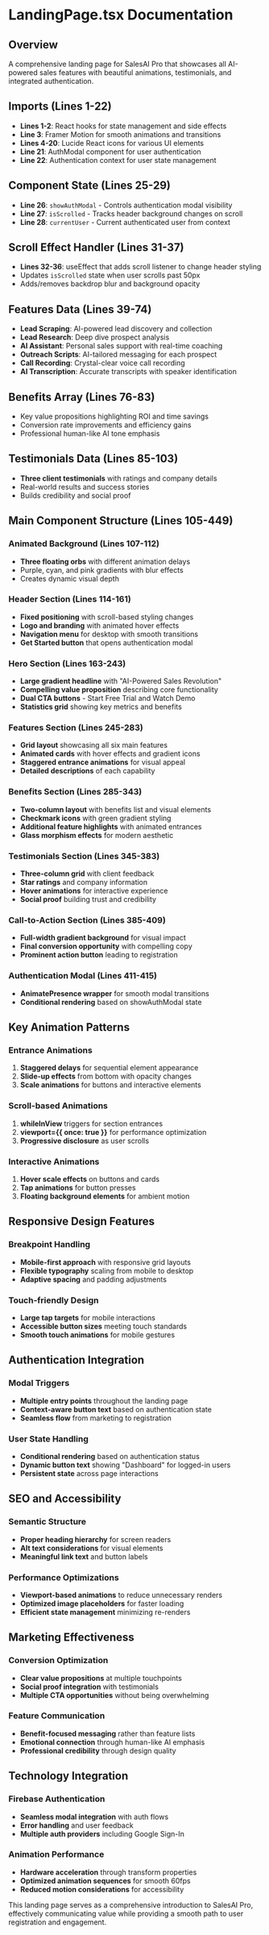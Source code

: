 # LandingPage.tsx Documentation

## Overview
A comprehensive landing page for SalesAI Pro that showcases all AI-powered sales features with beautiful animations, testimonials, and integrated authentication.

## Imports (Lines 1-22)
- **Lines 1-2**: React hooks for state management and side effects
- **Line 3**: Framer Motion for smooth animations and transitions
- **Lines 4-20**: Lucide React icons for various UI elements
- **Line 21**: AuthModal component for user authentication
- **Line 22**: Authentication context for user state management

## Component State (Lines 25-29)
- **Line 26**: `showAuthModal` - Controls authentication modal visibility
- **Line 27**: `isScrolled` - Tracks header background changes on scroll
- **Line 28**: `currentUser` - Current authenticated user from context

## Scroll Effect Handler (Lines 31-37)
- **Lines 32-36**: useEffect that adds scroll listener to change header styling
- Updates `isScrolled` state when user scrolls past 50px
- Adds/removes backdrop blur and background opacity

## Features Data (Lines 39-74)
- **Lead Scraping**: AI-powered lead discovery and collection
- **Lead Research**: Deep dive prospect analysis
- **AI Assistant**: Personal sales support with real-time coaching
- **Outreach Scripts**: AI-tailored messaging for each prospect
- **Call Recording**: Crystal-clear voice call recording
- **AI Transcription**: Accurate transcripts with speaker identification

## Benefits Array (Lines 76-83)
- Key value propositions highlighting ROI and time savings
- Conversion rate improvements and efficiency gains
- Professional human-like AI tone emphasis

## Testimonials Data (Lines 85-103)
- **Three client testimonials** with ratings and company details
- Real-world results and success stories
- Builds credibility and social proof

## Main Component Structure (Lines 105-449)

### Animated Background (Lines 107-112)
- **Three floating orbs** with different animation delays
- Purple, cyan, and pink gradients with blur effects
- Creates dynamic visual depth

### Header Section (Lines 114-161)
- **Fixed positioning** with scroll-based styling changes
- **Logo and branding** with animated hover effects
- **Navigation menu** for desktop with smooth transitions
- **Get Started button** that opens authentication modal

### Hero Section (Lines 163-243)
- **Large gradient headline** with "AI-Powered Sales Revolution"
- **Compelling value proposition** describing core functionality
- **Dual CTA buttons** - Start Free Trial and Watch Demo
- **Statistics grid** showing key metrics and benefits

### Features Section (Lines 245-283)
- **Grid layout** showcasing all six main features
- **Animated cards** with hover effects and gradient icons
- **Staggered entrance animations** for visual appeal
- **Detailed descriptions** of each capability

### Benefits Section (Lines 285-343)
- **Two-column layout** with benefits list and visual elements
- **Checkmark icons** with green gradient styling
- **Additional feature highlights** with animated entrances
- **Glass morphism effects** for modern aesthetic

### Testimonials Section (Lines 345-383)
- **Three-column grid** with client feedback
- **Star ratings** and company information
- **Hover animations** for interactive experience
- **Social proof** building trust and credibility

### Call-to-Action Section (Lines 385-409)
- **Full-width gradient background** for visual impact
- **Final conversion opportunity** with compelling copy
- **Prominent action button** leading to registration

### Authentication Modal (Lines 411-415)
- **AnimatePresence wrapper** for smooth modal transitions
- **Conditional rendering** based on showAuthModal state

## Key Animation Patterns

### Entrance Animations
1. **Staggered delays** for sequential element appearance
2. **Slide-up effects** from bottom with opacity changes
3. **Scale animations** for buttons and interactive elements

### Scroll-based Animations
1. **whileInView** triggers for section entrances
2. **viewport={{ once: true }}** for performance optimization
3. **Progressive disclosure** as user scrolls

### Interactive Animations
1. **Hover scale effects** on buttons and cards
2. **Tap animations** for button presses
3. **Floating background elements** for ambient motion

## Responsive Design Features

### Breakpoint Handling
- **Mobile-first approach** with responsive grid layouts
- **Flexible typography** scaling from mobile to desktop
- **Adaptive spacing** and padding adjustments

### Touch-friendly Design
- **Large tap targets** for mobile interactions
- **Accessible button sizes** meeting touch standards
- **Smooth touch animations** for mobile gestures

## Authentication Integration

### Modal Triggers
- **Multiple entry points** throughout the landing page
- **Context-aware button text** based on authentication state
- **Seamless flow** from marketing to registration

### User State Handling
- **Conditional rendering** based on authentication status
- **Dynamic button text** showing "Dashboard" for logged-in users
- **Persistent state** across page interactions

## SEO and Accessibility

### Semantic Structure
- **Proper heading hierarchy** for screen readers
- **Alt text considerations** for visual elements
- **Meaningful link text** and button labels

### Performance Optimizations
- **Viewport-based animations** to reduce unnecessary renders
- **Optimized image placeholders** for faster loading
- **Efficient state management** minimizing re-renders

## Marketing Effectiveness

### Conversion Optimization
- **Clear value propositions** at multiple touchpoints
- **Social proof integration** with testimonials
- **Multiple CTA opportunities** without being overwhelming

### Feature Communication
- **Benefit-focused messaging** rather than feature lists
- **Emotional connection** through human-like AI emphasis
- **Professional credibility** through design quality

## Technology Integration

### Firebase Authentication
- **Seamless modal integration** with auth flows
- **Error handling** and user feedback
- **Multiple auth providers** including Google Sign-In

### Animation Performance
- **Hardware acceleration** through transform properties
- **Optimized animation sequences** for smooth 60fps
- **Reduced motion considerations** for accessibility

This landing page serves as a comprehensive introduction to SalesAI Pro, effectively communicating value while providing a smooth path to user registration and engagement. 